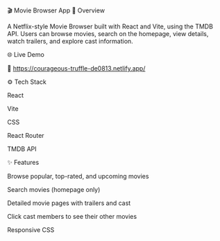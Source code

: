 🎬 Movie Browser App
📖 Overview

A Netflix-style Movie Browser built with React and Vite, using the TMDB API.
Users can browse movies, search on the homepage, view details, watch trailers, and explore cast information.

🌐 Live Demo

🔗 https://courageous-truffle-de0813.netlify.app/

⚙️ Tech Stack

React

Vite

CSS

React Router

TMDB API

✨ Features

Browse popular, top-rated, and upcoming movies

Search movies (homepage only)

Detailed movie pages with trailers and cast

Click cast members to see their other movies

Responsive CSS
